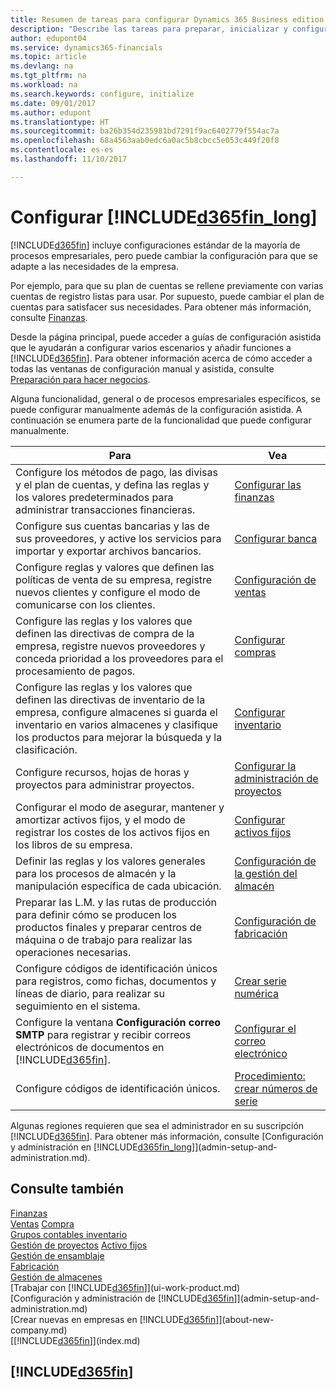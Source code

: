 ```yaml
---
title: Resumen de tareas para configurar Dynamics 365 Business edition | Documentos de Microsoft
description: "Describe las tareas para preparar, inicializar y configurar Dynamics 365 Business edition según sus necesidades."
author: edupont04
ms.service: dynamics365-financials
ms.topic: article
ms.devlang: na
ms.tgt_pltfrm: na
ms.workload: na
ms.search.keywords: configure, initialize
ms.date: 09/01/2017
ms.author: edupont
ms.translationtype: HT
ms.sourcegitcommit: ba26b354d235981bd7291f9ac6402779f554ac7a
ms.openlocfilehash: 68a4563aab0edc6a0ac5b8cbcc5e053c449f20f8
ms.contentlocale: es-es
ms.lasthandoff: 11/10/2017

---
```

# <a name="setting-up-included365finlongincludesd365finlongmdmd"></a>Configurar [!INCLUDE[d365fin_long](includes/d365fin_long_md.md)]
[!INCLUDE[d365fin](includes/d365fin_md.md)] incluye configuraciones estándar de la mayoría de procesos empresariales, pero puede cambiar la configuración para que se adapte a las necesidades de la empresa.

Por ejemplo, para que su plan de cuentas se rellene previamente con varias cuentas de registro listas para usar. Por supuesto, puede cambiar el plan de cuentas para satisfacer sus necesidades. Para obtener más información, consulte [Finanzas](finance.md).

Desde la página principal, puede acceder a guías de configuración asistida que le ayudarán a configurar varios escenarios y añadir funciones a [!INCLUDE[d365fin](includes/d365fin_md.md)]. Para obtener información acerca de cómo acceder a todas las ventanas de configuración manual y asistida, consulte [Preparación para hacer negocios](ui-get-ready-business.md).

Alguna funcionalidad, general o de procesos empresariales específicos, se puede configurar manualmente además de la configuración asistida. A continuación se enumera parte de la funcionalidad que puede configurar manualmente.

| Para | Vea |
| --- | --- |
| Configure los métodos de pago, las divisas y el plan de cuentas, y defina las reglas y los valores predeterminados para administrar transacciones financieras. |[Configurar las finanzas](finance-setup-finance.md) |
| Configure sus cuentas bancarias y las de sus proveedores, y active los servicios para importar y exportar archivos bancarios. |[Configurar banca](bank-setup-banking.md) |
| Configure reglas y valores que definen las políticas de venta de su empresa, registre nuevos clientes y configure el modo de comunicarse con los clientes. |[Configuración de ventas](sales-setup-sales.md) |
| Configure las reglas y los valores que definen las directivas de compra de la empresa, registre nuevos proveedores y conceda prioridad a los proveedores para el procesamiento de pagos. |[Configurar compras](purchasing-setup-purchasing.md) |
| Configure las reglas y los valores que definen las directivas de inventario de la empresa, configure almacenes si guarda el inventario en varios almacenes y clasifique los productos para mejorar la búsqueda y la clasificación. |[Configurar inventario](inventory-setup-inventory.md) |
| Configure recursos, hojas de horas y proyectos para administrar proyectos. |[Configurar la administración de proyectos](projects-setup-projects.md) |
| Configurar el modo de asegurar, mantener y amortizar activos fijos, y el modo de registrar los costes de los activos fijos en los libros de su empresa. |[Configurar activos fijos](fa-setup.md) |
|Definir las reglas y los valores generales para los procesos de almacén y la manipulación específica de cada ubicación.|[Configuración de la gestión del almacén](warehouse-setup-warehouse.md)|
|Preparar las L.M. y las rutas de producción para definir cómo se producen los productos finales y preparar centros de máquina o de trabajo para realizar las operaciones necesarias.|[Configuración de fabricación](production-configure-production-processes.md)|
| Configure códigos de identificación únicos para registros, como fichas, documentos y líneas de diario, para realizar su seguimiento en el sistema. |[Crear serie numérica](ui-create-number-series.md) |
| Configure la ventana **Configuración correo SMTP** para registrar y recibir correos electrónicos de documentos en [!INCLUDE[d365fin](includes/d365fin_md.md)]. |[Configurar el correo electrónico](madeira-how-setup-email.md) |
| Configure códigos de identificación únicos. |[Procedimiento: crear números de serie](ui-create-number-series.md) |

Algunas regiones requieren que sea el administrador en su suscripción [!INCLUDE[d365fin](includes/d365fin_md.md)]. Para obtener más información, consulte [Configuración y administración en [!INCLUDE[d365fin_long](includes/d365fin_long_md.md)]](admin-setup-and-administration.md).  

## <a name="see-also"></a>Consulte también
[Finanzas](finance.md)  
[Ventas](sales-manage-sales.md)
[Compra](purchasing-manage-purchasing.md)  
[Grupos contables inventario](inventory-manage-inventory.md)    
[Gestión de proyectos](projects-manage-projects.md)
[Activo fijos](fa-manage.md)    
[Gestión de ensamblaje](assembly-assemble-items.md)  
[Fabricación](production-manage-manufacturing.md)  
[Gestión de almacenes](warehouse-manage-warehouse.md)  
[Trabajar con [!INCLUDE[d365fin](includes/d365fin_md.md)]](ui-work-product.md)  
[Configuración y administración de [!INCLUDE[d365fin](includes/d365fin_md.md)]](admin-setup-and-administration.md)  
[Crear nuevas en empresas en [!INCLUDE[d365fin](includes/d365fin_md.md)]](about-new-company.md)  
[[!INCLUDE[d365fin](includes/d365fin_md.md)]](index.md)  

## [!INCLUDE[d365fin](includes/free_trial_md.md)]

